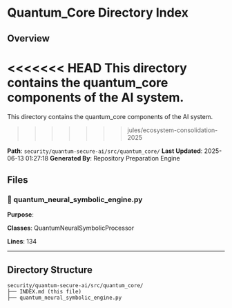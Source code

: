 # Quantum_Core Directory Index

## Overview
<<<<<<< HEAD
This directory contains the quantum_core components of the AI system.
=======
This directory contains the quantum_core components of the AI system.
>>>>>>> jules/ecosystem-consolidation-2025

**Path**: `security/quantum-secure-ai/src/quantum_core/`
**Last Updated**: 2025-06-13 01:27:18
**Generated By**: Repository Preparation Engine

## Files

### 📄 quantum_neural_symbolic_engine.py

**Purpose**: 

**Classes**: QuantumNeuralSymbolicProcessor

**Lines**: 134

---

## Directory Structure
```
security/quantum-secure-ai/src/quantum_core/
├── INDEX.md (this file)
├── quantum_neural_symbolic_engine.py
```
